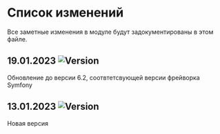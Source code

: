 # Список изменений

Все заметные изменения в модуле будут задокументированы в этом файле.


## 19.01.2023 ![Version](https://img.shields.io/badge/version-v6.2.0-blue)

Обновление до версии 6.2, соотвтетсвующей версии фрейворка Symfony


## 13.01.2023 ![Version](https://img.shields.io/badge/version-v1.0.0-blue)

Новая версия